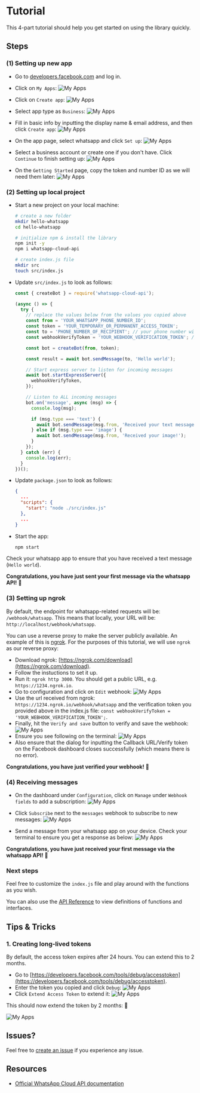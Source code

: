 # Tutorial

This 4-part tutorial should help you get started on using the library quickly.

## Steps

### (1) Setting up new app

- Go to [developers.facebook.com](https://developers.facebook.com/) and log in.

- Click on `My Apps`:
![My Apps](./images/tutorial/my%20apps.png)

- Click on `Create app`:
![My Apps](./images/tutorial/create%20app.png)

- Select app type as `Business`:
![My Apps](./images/tutorial/select%20app%20type.png)

- Fill in basic info by inputting the display name & email address, and then click `Create app`:
![My Apps](./images/tutorial/basic%20info.png)

- On the app page, select whatsapp and click `Set up`:
![My Apps](./images/tutorial/select%20whatsapp.png)

- Select a business account or create one if you don't have. Click `Continue` to finish setting up:
![My Apps](./images/tutorial/select%20business%20account.png)

- On the `Getting Started` page, copy the token and number ID as we will need them later:
![My Apps](./images/tutorial/copy%20token%20and%20number.png)

### (2) Setting up local project

- Start a new project on your local machine:

  ```bash
  # create a new folder
  mkdir hello-whatsapp
  cd hello-whatsapp

  # initialize npm & install the library
  npm init -y
  npm i whatsapp-cloud-api

  # create index.js file
  mkdir src
  touch src/index.js
  ```

- Update `src/index.js` to look as follows:

  ```js
  const { createBot } = require('whatsapp-cloud-api');

  (async () => {
    try {
      // replace the values below from the values you copied above
      const from = 'YOUR_WHATSAPP_PHONE_NUMBER_ID';
      const token = 'YOUR_TEMPORARY_OR_PERMANENT_ACCESS_TOKEN';
      const to = 'PHONE_NUMBER_OF_RECIPIENT'; // your phone number without the leading '+'
      const webhookVerifyToken = 'YOUR_WEBHOOK_VERIFICATION_TOKEN'; // use a random value, e.g. 'bju#hfre@iu!e87328eiekjnfw'

      const bot = createBot(from, token);

      const result = await bot.sendMessage(to, 'Hello world');

      // Start express server to listen for incoming messages
      await bot.startExpressServer({
        webhookVerifyToken,
      });

      // Listen to ALL incoming messages
      bot.on('message', async (msg) => {
        console.log(msg);

        if (msg.type === 'text') {
          await bot.sendMessage(msg.from, 'Received your text message!');
        } else if (msg.type === 'image') {
          await bot.sendMessage(msg.from, 'Received your image!');
        }
      });
    } catch (err) {
      console.log(err);
    }
  })();
  ```

- Update `package.json` to look as follows:

  ```json
  {
    ...
    "scripts": {
      "start": "node ./src/index.js"
    },
    ...
  }

  ```

- Start the app:

  ```bash
  npm start
  ```

Check your whatsapp app to ensure that you have received a text message (`Hello world`).

**Congratulations, you have just sent your first message via the whatsapp API!** 🎉

### (3) Setting up ngrok

By default, the endpoint for whatsapp-related requests will be: `/webhook/whatsapp`.
This means that locally, your URL will be: `http://localhost/webhook/whatsapp`.

You can use a reverse proxy to make the server publicly available. An example of this is [ngrok](https://ngrok.com/download). For the purposes of this tutorial, we will use `ngrok` as our reverse proxy:

- Download ngrok: [https://ngrok.com/download](https://ngrok.com/download).
- Follow the instuctions to set it up.
- Run it: `ngrok http 3000`. You should get a public URL, e.g. `https://1234.ngrok.io`.
- Go to configuration and click on `Edit` webhook:
![My Apps](./images/tutorial/configuration.png)
- Use the url received from ngrok: `https://1234.ngrok.io/webhook/whatsapp` and the verification token you provided above in the index.js file: `const webhookVerifyToken = 'YOUR_WEBHOOK_VERIFICATION_TOKEN';`.
- Finally, hit the `Verify and save` button to verify and save the webhook:
![My Apps](./images/tutorial/verify%20webhook.png)
- Ensure you see following on the terminal:
![My Apps](./images/tutorial/verified%20webhook.png)
- Also ensure that the dialog for inputting the Callback URL/Verify token on the Facebook dashboard closes successfully (which means there is no error).

**Congratulations, you have just verified your webhook!** 🎉

### (4) Receiving messages

- On the dashboard under `Configuration`, click on `Manage` under `Webhook fields` to add a subscription:
![My Apps](./images/tutorial/manage%20webhook.png)

- Click `Subscribe` next to the `messages` webhook to subscribe to new messages:
![My Apps](./images/tutorial/subscribe.png)
- Send a message from your whatsapp app on your device. Check your terminal to ensure you get a response as below:
![My Apps](./images/tutorial/received%20message.png)

**Congratulations, you have just received your first message via the whatsapp API!** 🎉

### Next steps

Feel free to customize the `index.js` file and play around with the functions as you wish.

You can also use the [API Reference](./API.md) to view definitions of functions and interfaces.

## Tips & Tricks

### 1. Creating long-lived tokens

By default, the access token expires after 24 hours. You can extend this to 2 months.

- Go to [https://developers.facebook.com/tools/debug/accesstoken](https://developers.facebook.com/tools/debug/accesstoken).
- Enter the token you copied and click `Debug`:
![My Apps](./images/tutorial/debug%20token.png)
- Click `Extend Access Token` to extend it:
![My Apps](./images/tutorial/extend%20token.png)

This should now extend the token by 2 months: 🎉

![My Apps](./images/tutorial/extended%20token.png)

## Issues?

Feel free to [create an issue](https://github.com/tawn33y/whatsapp-cloud-api/issues) if you experience any issue.

## Resources

- [Official WhatsApp Cloud API documentation](https://developers.facebook.com/docs/whatsapp/cloud-api/)
